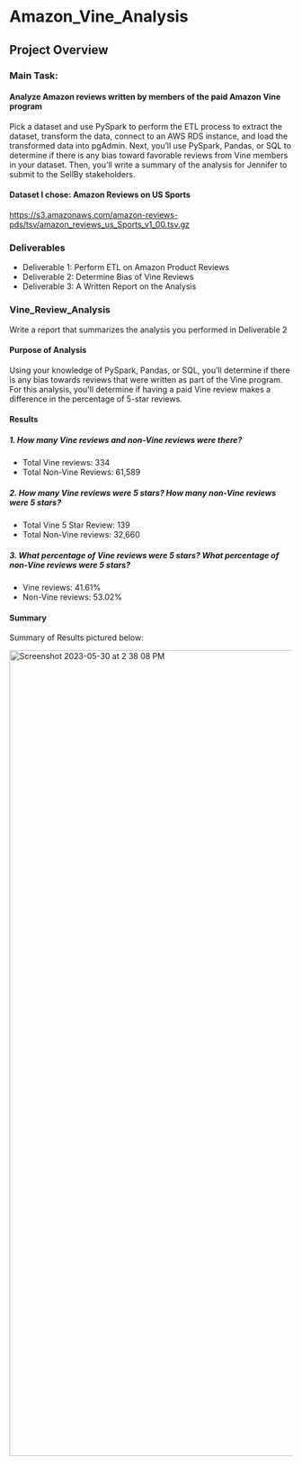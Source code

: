 # Amazon_Vine_Analysis

## Project Overview
### Main Task:
#### Analyze Amazon reviews written by members of the paid Amazon Vine program
Pick a dataset and use PySpark to perform the ETL process to extract the dataset, transform the data, connect to an AWS RDS instance, and load the transformed data 
into pgAdmin. Next, you’ll use PySpark, Pandas, or SQL to determine if there is any bias toward favorable reviews from Vine members in your dataset. Then, you’ll 
write a summary of the analysis for Jennifer to submit to the SellBy stakeholders.

#### Dataset I chose:  Amazon Reviews on US Sports
https://s3.amazonaws.com/amazon-reviews-pds/tsv/amazon_reviews_us_Sports_v1_00.tsv.gz

### Deliverables
- Deliverable 1: Perform ETL on Amazon Product Reviews
- Deliverable 2: Determine Bias of Vine Reviews
- Deliverable 3: A Written Report on the Analysis

### Vine_Review_Analysis
Write a report that summarizes the analysis you performed in Deliverable 2

#### Purpose of Analysis
Using your knowledge of PySpark, Pandas, or SQL, you’ll determine if there is any bias towards reviews that were written as part of the Vine program. For this 
analysis, you'll determine if having a paid Vine review makes a difference in the percentage of 5-star reviews.

#### Results
##### 1.  How many Vine reviews and non-Vine reviews were there?
- Total Vine reviews:  334
- Total Non-Vine Reviews:  61,589

##### 2. How many Vine reviews were 5 stars? How many non-Vine reviews were 5 stars?
- Total Vine 5 Star Review: 139   
- Total Non-Vine reviews: 32,660 

##### 3. What percentage of Vine reviews were 5 stars? What percentage of non-Vine reviews were 5 stars?
- Vine reviews: 41.61%  
- Non-Vine reviews: 53.02% 

#### Summary
Summary of Results pictured below:

<img width="1432" alt="Screenshot 2023-05-30 at 2 38 08 PM" src="https://github.com/mdfjoseph/Amazon_Vine_Analysis/assets/114943747/f79595d5-8099-4017-b096-61118f28fe7c">


